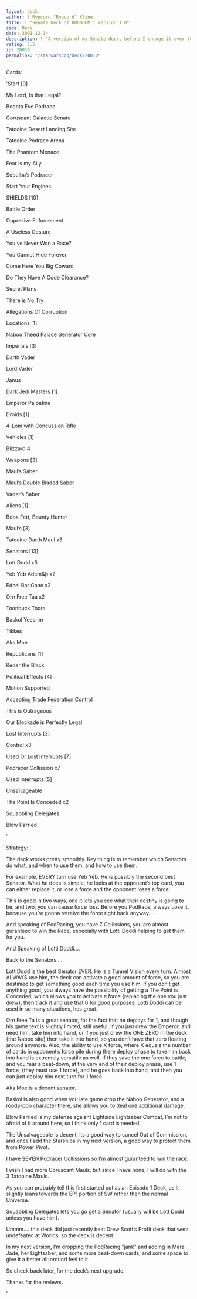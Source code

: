 ```yaml
---
layout: deck
author: ! Rypcord "Rypcord" Kline
title: ! "Senate Deck of DOOOOOM 1 Version 1 0"
side: Dark
date: 2001-12-14
description: ! "A version of my Senate deck, before I change it over to its next form {expect to soon see the Senate Deck of DOOOOOOOM: 2: Version: 1.6 coming soon}"
rating: 3.5
id: 20010
permalink: "/starwarsccg/deck/20010"
---
```

Cards: 

'Start [9]

My Lord, Is that Legal?

Boonta Eve Podrace

Coruscant Galactic Senate

Tatooine Desert Landing Site

Tatooine Podrace Arena

The Phantom Menace

Fear is my Ally

Sebulba’s Podracer

Start Your Engines


SHIELDS [10] 

Battle Order

Oppresive Enforcement

A Useless Gesture

You’ve Never Won a Race?

You Cannot Hide Forever

Come Here You Big Coward

Do They Have A Code Clearance?

Secret Plans

There is No Try

Allegations Of Corruption


Locations [1]

Naboo Theed Palace Generator Core


Imperials [3]

Darth Vader

Lord Vader

Janus


Dark Jedi Masters [1]

Emperor Palpatine


Droids [1]

4-Lom with Concussion Rifle


Vehicles [1]

Blizzard 4


Weapons [3]

Maul’s Saber

Maul’s Double Bladed Saber

Vader’s Saber


Aliens [1]

Boba Fett, Bounty Hunter


Maul’s [3]

Tatooine Darth Maul x3


Senators [13]

Lott Dodd x3

Yeb Yeb Adem&þ x2

Edcel Bar Gane x2

Orn Free Taa x2

Toonbuck Toora

Baskol Yeesrim

Tikkes

Aks Moe


Republicans [1]

Keder the Black


Political Effects [4]

Motion Supported

Accepting Trade Federation Control

This is Outrageous

Our Blockade is Perfectly Legal


Lost Interrupts [3]

Control x3


Used Or Lost Interrupts [7]

Podracer Collission x7


Used Interrupts [5]

Unsalvageable

The Point Is Conceded x2

Squabbling Delegates

Blow Parried











'

Strategy: '

The deck works pretty smoothly. Key thing is to remember which Senators do what, and when to use them, and how to use them.


For example, EVERY turn use Yeb Yeb. He is possibly the second best Senator. What he does is simple, he looks at the opponent’s top card, you can either replace it, or lose a force and the opponent loses a force. 


This is good in two ways, one it lets you see what their destiny is going to be, and two, you can cause force loss. Before you PodRace, always Lose it, because you’re gonna retreive the force right back anyway....


And speaking of PodRacing, you have 7 Collissions, you are almost guranteed to win the Race, especially with Lotti Doddi helping to get them for you.


And Speaking of Lotti Doddi....

Back to the Senators....


Lott Dodd is the best Senator EVER. He is a Tunnel Vision every turn. Almost ALWAYS use him, the deck can activate a good amount of force, so you are destinied to get something good each time you use him, if you don’t get anything good, you always have the possibility of getting a The Point is Conceded, which allows you to activate a force {replacing the one you just drew}, then track it and use that 6 for good purposes. Lotti Doddi can be used in so many situations, hes great.


Orn Free Ta is a great senator, for the fact that he deploys for 1, and though his game text is slightly limited, still useful. If you just drew the Emperor, and need him, take him into hand, or if you just drew the ONE ZERO in the deck {the Naboo site} then take it into hand, so you don’t have that zero floating around anymore. Also, the ability to use X force, where X equals the number of cards in opponent’s force pile during there deploy phase to take him back into hand is extremely versatile as well. If they save the one force to battle, and you fear a beat-down, at the very end of their deploy phase, use 1 force, {they must use 1 force}, and he goes back into hand, and then you can just deploy him next turn for 1 force.


Aks Moe is a decent senator.

Baskol is also good when you late game drop the Naboo Generator, and a roody-poo character there, she allows you to deal one additional damage.


Blow Parried is my defense agaisnt Lightside Lightsaber Combat, I’m not to afraid of it around here, so I think only 1 card is needed.


The Unsalvageable is decent, its a good way to cancel Out of Commission, and once I add the Starships in my next version, a good way to protect them from Power Pivot. 


I have SEVEN Podracer Collissions so I’m almost guranteed to win the race. 


I wish I had more Coruscant Mauls, but since I have none, I will do with the 3 Tatooine Mauls. 


As you can probably tell this first started out as an Episode 1 Deck, as it slightly leans towards the EP1 portion of SW rather then the normal Universe. 


Squabbling Delegates lets you go get a Senator {usually will be Lott Dodd unless you have him}.


Ummm.... this deck did just recently beat Drew Scott’s Profit deck that went undefeated at Worlds, so the deck is decent.


In my next version, I’m dropping the PodRacing "jank" and adding in Mara Jade, her Lightsaber, and some more beat-down cards, and some space to give it a better all-around feel to it.

So check back later, for the deck’s next upgrade.


Thanxs for the reviews.


'

